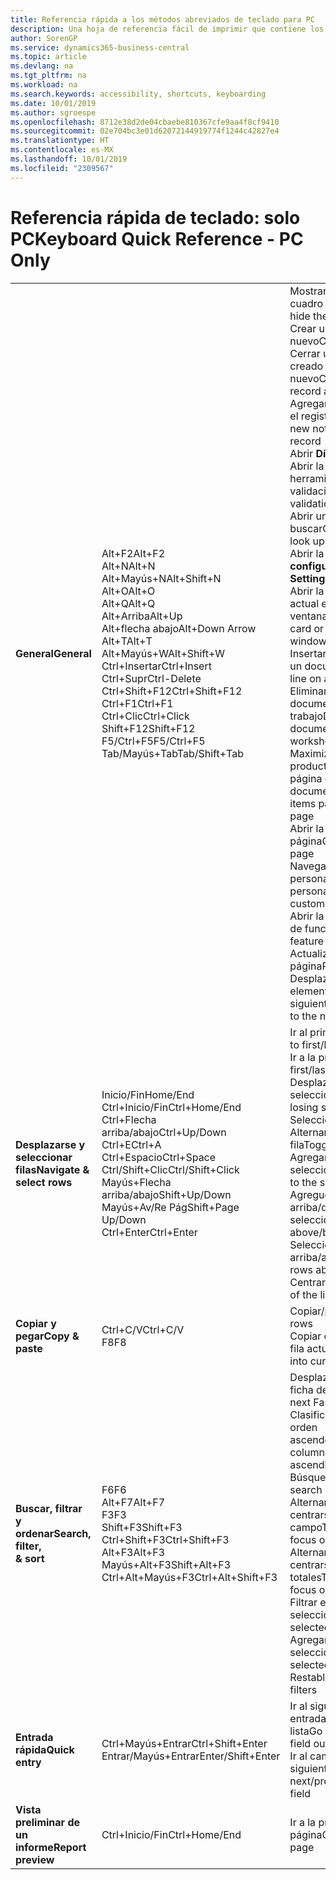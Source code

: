 ```yaml
---
title: Referencia rápida a los métodos abreviados de teclado para PC
description: Una hoja de referencia fácil de imprimir que contiene los métodos abreviados de teclado más populares para usuarios de PC.
author: SorenGP
ms.service: dynamics365-business-central
ms.topic: article
ms.devlang: na
ms.tgt_pltfrm: na
ms.workload: na
ms.search.keywords: accessibility, shortcuts, keyboarding
ms.date: 10/01/2019
ms.author: sgroespe
ms.openlocfilehash: 8712e38d2de04cbaebe810367cfe9aa4f8cf9410
ms.sourcegitcommit: 02e704bc3e01d62072144919774f1244c42827e4
ms.translationtype: HT
ms.contentlocale: es-MX
ms.lasthandoff: 10/01/2019
ms.locfileid: "2309567"
---
```

# <a name="keyboard-quick-reference---pc-only"></a><span data-ttu-id="fd580-103">Referencia rápida de teclado: solo PC</span><span class="sxs-lookup"><span data-stu-id="fd580-103">Keyboard Quick Reference - PC Only</span></span>

||||  
|----------------|-----------|----------------|
|<span data-ttu-id="fd580-104">**General**</span><span class="sxs-lookup"><span data-stu-id="fd580-104">**General**</span></span>|<span data-ttu-id="fd580-105">Alt+F2</span><span class="sxs-lookup"><span data-stu-id="fd580-105">Alt+F2</span></span><br /><span data-ttu-id="fd580-106">Alt+N</span><span class="sxs-lookup"><span data-stu-id="fd580-106">Alt+N</span></span><br /><span data-ttu-id="fd580-107">Alt+Mayús+N</span><span class="sxs-lookup"><span data-stu-id="fd580-107">Alt+Shift+N</span></span><br /><span data-ttu-id="fd580-108">Alt+O</span><span class="sxs-lookup"><span data-stu-id="fd580-108">Alt+O</span></span><br /><span data-ttu-id="fd580-109">Alt+Q</span><span class="sxs-lookup"><span data-stu-id="fd580-109">Alt+Q</span></span><br /><span data-ttu-id="fd580-110">Alt+Arriba</span><span class="sxs-lookup"><span data-stu-id="fd580-110">Alt+Up</span></span><br /><span data-ttu-id="fd580-111">Alt+flecha abajo</span><span class="sxs-lookup"><span data-stu-id="fd580-111">Alt+Down Arrow</span></span><br /><span data-ttu-id="fd580-112">Alt+T</span><span class="sxs-lookup"><span data-stu-id="fd580-112">Alt+T</span></span><br /><span data-ttu-id="fd580-113">Alt+Mayús+W</span><span class="sxs-lookup"><span data-stu-id="fd580-113">Alt+Shift+W</span></span><br /><span data-ttu-id="fd580-114">Ctrl+Insertar</span><span class="sxs-lookup"><span data-stu-id="fd580-114">Ctrl+Insert</span></span><br /><span data-ttu-id="fd580-115">Ctrl+Supr</span><span class="sxs-lookup"><span data-stu-id="fd580-115">Ctrl-Delete</span></span><br /><span data-ttu-id="fd580-116">Ctrl+Shift+F12</span><span class="sxs-lookup"><span data-stu-id="fd580-116">Ctrl+Shift+F12</span></span><br /><span data-ttu-id="fd580-117">Ctrl+F1</span><span class="sxs-lookup"><span data-stu-id="fd580-117">Ctrl+F1</span></span><br /><span data-ttu-id="fd580-118">Ctrl+Clic</span><span class="sxs-lookup"><span data-stu-id="fd580-118">Ctrl+Click</span></span><br /><span data-ttu-id="fd580-119">Shift+F12</span><span class="sxs-lookup"><span data-stu-id="fd580-119">Shift+F12</span></span><br /><span data-ttu-id="fd580-120">F5/Ctrl+F5</span><span class="sxs-lookup"><span data-stu-id="fd580-120">F5/Ctrl+F5</span></span><br /><span data-ttu-id="fd580-121">Tab/Mayús+Tab</span><span class="sxs-lookup"><span data-stu-id="fd580-121">Tab/Shift+Tab</span></span><br />|<span data-ttu-id="fd580-122">Mostrar u ocultar el panel de cuadro informativo</span><span class="sxs-lookup"><span data-stu-id="fd580-122">Show and hide the FactBox pane</span></span><br /><span data-ttu-id="fd580-123">Crear un registro nuevo</span><span class="sxs-lookup"><span data-stu-id="fd580-123">Create a new record</span></span><br /><span data-ttu-id="fd580-124">Cerrar un registro recién creado y crear uno nuevo</span><span class="sxs-lookup"><span data-stu-id="fd580-124">Close a newly created record and create a new one</span></span><br /><span data-ttu-id="fd580-125">Agregar una nueva nota para el registro seleccionado</span><span class="sxs-lookup"><span data-stu-id="fd580-125">Add a new note for the selected record</span></span><br /><span data-ttu-id="fd580-126">Abrir **Dígame**</span><span class="sxs-lookup"><span data-stu-id="fd580-126">Open **Tell me**</span></span><br /><span data-ttu-id="fd580-127">Abrir la información sobre herramientas o el error de validación</span><span class="sxs-lookup"><span data-stu-id="fd580-127">Open tooltip or validation error</span></span><br /><span data-ttu-id="fd580-128">Abrir un menú desplegable o buscar</span><span class="sxs-lookup"><span data-stu-id="fd580-128">Open a drop-down or look up</span></span><br /><span data-ttu-id="fd580-129">Abrir la página **Mi configuración**</span><span class="sxs-lookup"><span data-stu-id="fd580-129">Open the **My Settings** page</span></span><br /><span data-ttu-id="fd580-130">Abrir la ficha o documento actual en una nueva ventana</span><span class="sxs-lookup"><span data-stu-id="fd580-130">Open the current card or document in a new window</span></span><br /><span data-ttu-id="fd580-131">Insertar una nueva línea en un documento</span><span class="sxs-lookup"><span data-stu-id="fd580-131">Insert a new line on a document</span></span><br /><span data-ttu-id="fd580-132">Eliminar la línea de un documento, diario u hoja de trabajo</span><span class="sxs-lookup"><span data-stu-id="fd580-132">Delete the line on a document, journal, or worksheet</span></span><br /><span data-ttu-id="fd580-133">Maximizar la parte de productos de línea en una página de documento</span><span class="sxs-lookup"><span data-stu-id="fd580-133">Maximize the line items part on a document page</span></span><br /><span data-ttu-id="fd580-134">Abrir la ayuda de la página</span><span class="sxs-lookup"><span data-stu-id="fd580-134">Open help for the page</span></span><br /><span data-ttu-id="fd580-135">Navegar al personalizar</span><span class="sxs-lookup"><span data-stu-id="fd580-135">Navigate when personalizing and customizing</span></span><br /><span data-ttu-id="fd580-136">Abrir la descripción general de funciones</span><span class="sxs-lookup"><span data-stu-id="fd580-136">Open the feature overview</span></span><br /><span data-ttu-id="fd580-137">Actualizar o volver a cargar la página</span><span class="sxs-lookup"><span data-stu-id="fd580-137">Refresh/reload page</span></span><br /><span data-ttu-id="fd580-138">Desplazar el enfoque al elemento siguiente/anterior</span><span class="sxs-lookup"><span data-stu-id="fd580-138">Move focus to the next/previous element</span></span>|
|<span data-ttu-id="fd580-139">**Desplazarse y <br />seleccionar filas**</span><span class="sxs-lookup"><span data-stu-id="fd580-139">**Navigate &<br />select rows**</span></span>| <span data-ttu-id="fd580-140">Inicio/Fin</span><span class="sxs-lookup"><span data-stu-id="fd580-140">Home/End</span></span><br /><span data-ttu-id="fd580-141">Ctrl+Inicio/Fin</span><span class="sxs-lookup"><span data-stu-id="fd580-141">Ctrl+Home/End</span></span> <br /><span data-ttu-id="fd580-142">Ctrl+Flecha arriba/abajo</span><span class="sxs-lookup"><span data-stu-id="fd580-142">Ctrl+Up/Down</span></span><br /><span data-ttu-id="fd580-143">Ctrl+E</span><span class="sxs-lookup"><span data-stu-id="fd580-143">Ctrl+A</span></span> <br /><span data-ttu-id="fd580-144">Ctrl+Espacio</span><span class="sxs-lookup"><span data-stu-id="fd580-144">Ctrl+Space</span></span><br /><span data-ttu-id="fd580-145">Ctrl/Shift+Clic</span><span class="sxs-lookup"><span data-stu-id="fd580-145">Ctrl/Shift+Click</span></span><br /><span data-ttu-id="fd580-146">Mayús+Flecha arriba/abajo</span><span class="sxs-lookup"><span data-stu-id="fd580-146">Shift+Up/Down</span></span><br /><span data-ttu-id="fd580-147">Mayús+Av/Re Pág</span><span class="sxs-lookup"><span data-stu-id="fd580-147">Shift+Page Up/Down</span></span><br /><span data-ttu-id="fd580-148">Ctrl+Enter</span><span class="sxs-lookup"><span data-stu-id="fd580-148">Ctrl+Enter</span></span>| <span data-ttu-id="fd580-149">Ir al primer/último campo</span><span class="sxs-lookup"><span data-stu-id="fd580-149">Go to first/last field</span></span><br /><span data-ttu-id="fd580-150">Ir a la primera/última fila</span><span class="sxs-lookup"><span data-stu-id="fd580-150">Go to first/last row</span></span><br /><span data-ttu-id="fd580-151">Desplazarse sin perder la selección</span><span class="sxs-lookup"><span data-stu-id="fd580-151">Navigate without losing selection</span></span><br /><span data-ttu-id="fd580-152">Seleccionar todo</span><span class="sxs-lookup"><span data-stu-id="fd580-152">Select all</span></span><br /><span data-ttu-id="fd580-153">Alternar la selección de la fila</span><span class="sxs-lookup"><span data-stu-id="fd580-153">Toggle row selection</span></span><br /> <span data-ttu-id="fd580-154">Agregar la fila o las filas a la selección</span><span class="sxs-lookup"><span data-stu-id="fd580-154">Add the row/rows to the selection</span></span><br /><span data-ttu-id="fd580-155">Agregue una fila arriba/debajo de la selección</span><span class="sxs-lookup"><span data-stu-id="fd580-155">Add row above/below to selection</span></span><br /><span data-ttu-id="fd580-156">Seleccionar filas visibles arriba/abajo</span><span class="sxs-lookup"><span data-stu-id="fd580-156">Select visible rows above/below</span></span> <br /><span data-ttu-id="fd580-157">Centrarse en la lista</span><span class="sxs-lookup"><span data-stu-id="fd580-157">Focus out of the list</span></span>|
|<span data-ttu-id="fd580-158">**Copiar y pegar**</span><span class="sxs-lookup"><span data-stu-id="fd580-158">**Copy & paste**</span></span>|<span data-ttu-id="fd580-159">Ctrl+C/V</span><span class="sxs-lookup"><span data-stu-id="fd580-159">Ctrl+C/V</span></span><br /><span data-ttu-id="fd580-160">F8</span><span class="sxs-lookup"><span data-stu-id="fd580-160">F8</span></span>|<span data-ttu-id="fd580-161">Copiar/pegar filas</span><span class="sxs-lookup"><span data-stu-id="fd580-161">Copy/paste rows</span></span><br /><span data-ttu-id="fd580-162">Copiar campo de arriba a la fila actual</span><span class="sxs-lookup"><span data-stu-id="fd580-162">Copy field above into current row</span></span>|
|<span data-ttu-id="fd580-163">**Buscar, filtrar <br />y ordenar**</span><span class="sxs-lookup"><span data-stu-id="fd580-163">**Search, filter, <br />& sort**</span></span>|<span data-ttu-id="fd580-164">F6</span><span class="sxs-lookup"><span data-stu-id="fd580-164">F6</span></span><br /><span data-ttu-id="fd580-165">Alt+F7</span><span class="sxs-lookup"><span data-stu-id="fd580-165">Alt+F7</span></span><br /><span data-ttu-id="fd580-166">F3</span><span class="sxs-lookup"><span data-stu-id="fd580-166">F3</span></span><br /><span data-ttu-id="fd580-167">Shift+F3</span><span class="sxs-lookup"><span data-stu-id="fd580-167">Shift+F3</span></span><br /><span data-ttu-id="fd580-168">Ctrl+Shift+F3</span><span class="sxs-lookup"><span data-stu-id="fd580-168">Ctrl+Shift+F3</span></span><br /><span data-ttu-id="fd580-169">Alt+F3</span><span class="sxs-lookup"><span data-stu-id="fd580-169">Alt+F3</span></span><br /><span data-ttu-id="fd580-170">Mayús+Alt+F3</span><span class="sxs-lookup"><span data-stu-id="fd580-170">Shift+Alt+F3</span></span><br /><span data-ttu-id="fd580-171">Ctrl+Alt+Mayús+F3</span><span class="sxs-lookup"><span data-stu-id="fd580-171">Ctrl+Alt+Shift+F3</span></span>|<span data-ttu-id="fd580-172">Desplazarse a la siguiente ficha desplegable</span><span class="sxs-lookup"><span data-stu-id="fd580-172">Move to next FastTab</span></span><br /><span data-ttu-id="fd580-173">Clasificar la columna en orden ascendente/descendente</span><span class="sxs-lookup"><span data-stu-id="fd580-173">Sort column in ascending/descending order</span></span><br /><span data-ttu-id="fd580-174">Búsqueda alternativa</span><span class="sxs-lookup"><span data-stu-id="fd580-174">Toggle search</span></span><br /><span data-ttu-id="fd580-175">Alternar el panel de filtros; centrarse en los filtros de campo</span><span class="sxs-lookup"><span data-stu-id="fd580-175">Toggle filter pane; focus on field filters</span></span><br /><span data-ttu-id="fd580-176">Alternar el panel de filtros; centrarse en los filtros de totales</span><span class="sxs-lookup"><span data-stu-id="fd580-176">Toggle filter pane; focus on totals filters</span></span><br /><span data-ttu-id="fd580-177">Filtrar en el valor de la celda seleccionada</span><span class="sxs-lookup"><span data-stu-id="fd580-177">Filter on selected cell value</span></span><br /><span data-ttu-id="fd580-178">Agregar un filtro en el campo seleccionado</span><span class="sxs-lookup"><span data-stu-id="fd580-178">Add filter on selected field</span></span><br /><span data-ttu-id="fd580-179">Restablecer filtros</span><span class="sxs-lookup"><span data-stu-id="fd580-179">Reset filters</span></span>|
|<span data-ttu-id="fd580-180">**Entrada rápida**</span><span class="sxs-lookup"><span data-stu-id="fd580-180">**Quick entry**</span></span>|<span data-ttu-id="fd580-181">Ctrl+Mayús+Entrar</span><span class="sxs-lookup"><span data-stu-id="fd580-181">Ctrl+Shift+Enter</span></span><br /><span data-ttu-id="fd580-182">Entrar/Mayús+Entrar</span><span class="sxs-lookup"><span data-stu-id="fd580-182">Enter/Shift+Enter</span></span>|<span data-ttu-id="fd580-183">Ir al siguiente campo de entrada rápida fuera de una lista</span><span class="sxs-lookup"><span data-stu-id="fd580-183">Go to next Quick Entry field outside a list</span></span><br /><span data-ttu-id="fd580-184">Ir al campo de entrada rápida siguiente/anterior</span><span class="sxs-lookup"><span data-stu-id="fd580-184">Go to next/previous Quick Entry field</span></span>|
|<span data-ttu-id="fd580-185">**Vista preliminar de un informe**</span><span class="sxs-lookup"><span data-stu-id="fd580-185">**Report preview**</span></span>|<span data-ttu-id="fd580-186">Ctrl+Inicio/Fin</span><span class="sxs-lookup"><span data-stu-id="fd580-186">Ctrl+Home/End</span></span>|<span data-ttu-id="fd580-187">Ir a la primera/última página</span><span class="sxs-lookup"><span data-stu-id="fd580-187">Go to the first/last page</span></span>|

<!-- old
||||  
|----------------|-----------|----------------|
|**General**|Alt+F2<br />Alt+N<br />Alt+Q<br />Alt+Up<br />Alt+Down Arrow<br />Alt+Right Arrow<br />Alt+T<br />Ctrl+Alt+F1<br />Ctrl+F1<br />F5/Ctrl+F5<br />Tab/Shift+Tab<br />|Show and hide the FactBox pane.<br />Create a new record.<br />Open **Tell me**<br />Open tooltip or validation error<br />Open a drop-down or look up<br />See the transactions for calculated value<br />Open the **My Settings** page.<br />Inspect the page<br />Open help for the page<br />Close the current page or drop-down<br />Refresh/reload page<br />Move focus to the next/previous element|
|**Navigate &<br />select rows**| Home/End<br />Ctrl+Home/End <br />Ctrl+Up/Down<br />Ctrl+A <br />Ctrl+Space<br />Ctrl/Shift+Click<br />Shift+Up/Down<br />Shift+Page Up/Down<br />Ctrl+Enter| Go to first/last field<br />Go to first/last row<br />Navigate without losing selection<br />Select all<br />Toggle row selection<br /> Add the row/rows to the selection<br />Add row above/below to selection<br />Select visible rows above/below <br />Focus out of the list|
|**Copy & paste**|Ctrl+C<br />Ctrl+V<br />F8|Copy rows<br />Paste rows<br />Copy field above into current row|
|**Search, filter, <br />& sort**|Alt+F7<br />F3<br />Shift+F3<br />Ctrl+Shift+F3<br />Alt+F3<br />Shift+Alt+F3<br />Ctrl+Alt+Shift+F3|Move to next FastTab.<br />Sort column in ascending/descending order<br />Toggle search<br />Toggle filter pane; focus on field filters<br />Toggle filter pane; focus on totals filters<br />Filter on selected cell value<br />Add filter on selected field<br />Reset filters|
|**Quick entry**|Ctrl+Shift+Enter<br />Enter/Shift+Enter|Go to next Quick Entry field outside a list<br />Go to next/previous Quick Entry field|
|**Report preview**|Up/Down<br />Right/Left<br />Ctrl+Home/End<br />Page Up/Down|Scroll up and down the page<br />Scroll to the right/left <br />Go to the first/last page<br />Go to the previous/next page|
-->
